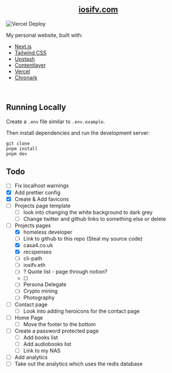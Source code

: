 <div align="center">
    <a href="https://iosifv.com"><h2 align="center">iosifv.com</h1></a>
</div>

![Vercel Deploy](https://deploy-badge.vercel.app/vercel/iosifvcom)

My personal website, built with:

- [Next.js](https://nextjs.org/)
- [Tailwind CSS](https://tailwindcss.com/)
- [Upstash](https://upstash.com)
- [Contentlayer](https://www.contentlayer.dev/)
- [Vercel](https://vercel.com/)
- [Chronark](https://github.com/chronark/chronark.com)

<br/>

## Running Locally

Create a `.env` file similar to `.env.example`.

Then install dependencies and run the development server:

```sh-session
git clone
pnpm install
pnpm dev
```

## Todo

- [ ] Fix localhost warnings
- [x] Add prettier config
- [x] Create & Add favicons
- [ ] Projects page template
  - [ ] look into changing the white background to dark grey
  - [ ] Change twitter and github links to something else or delete
- [ ] Projects pages
  - [x] homeless developer
  - [ ] Link to github to this repo (Steal my source code)
  - [x] casa4.co.uk
  - [x] recspenses
  - [ ] cli-path
  - [ ] iosifv.eth
  - [ ] ? Quote list - page through notion?
  - [ ]
  - [ ] Persona Delegate
  - [ ] Crypto mining
  - [ ] Photography
- [ ] Contact page
  - [ ] Look into adding heroicons for the contact page
- [ ] Home Page
  - [ ] Move the footer to the bottom
- [ ] Create a password protected page
  - [ ] Add books list
  - [ ] Add audiobooks list
  - [ ] Link to my NAS
- [ ] Add analytics
- [ ] Take out the analytics which uses the redis database
